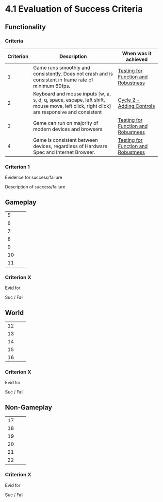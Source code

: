 # 4.1 Evaluation of Success Criteria

## Functionality

### Criteria

| Criterion | Description                                                                                                                              | When was it achieved                                                  |
| --------- | ---------------------------------------------------------------------------------------------------------------------------------------- | --------------------------------------------------------------------- |
| 1         | Game runs smoothly and consistently. Does not crash and is consistent in frame rate of minimum 60fps.                                    | [Testing for Function and Robustness](../3-testing/3.1-robustness.md) |
| 2         | Keyboard and mouse inputs \[w, a, s, d, q, space, escape, left shift, mouse move, left click, right click] are responsive and consistent | [Cycle 2 - Adding Controls](../design-and-development/cycle-1-2.md)   |
| 3         | Game can run on majority of modern devices and browsers                                                                                  | [Testing for Function and Robustness](../3-testing/3.1-robustness.md) |
| 4         | Game is consistent between devices, regardless of Hardware Spec and Internet Browser.                                                    | [Testing for Function and Robustness](../3-testing/3.1-robustness.md) |

### Criterion 1

Evidence for success/failure

Description of success/failure

## Gameplay

|    |   |   |
| -- | - | - |
| 5  |   |   |
| 6  |   |   |
| 7  |   |   |
| 8  |   |   |
| 9  |   |   |
| 10 |   |   |
| 11 |   |   |

### Criterion X

Evid for

Suc / Fail

## World

|    |   |   |
| -- | - | - |
| 12 |   |   |
| 13 |   |   |
| 14 |   |   |
| 15 |   |   |
| 16 |   |   |

### Criterion X

Evid for

Suc / Fail

## Non-Gameplay

|    |   |   |
| -- | - | - |
| 17 |   |   |
| 18 |   |   |
| 19 |   |   |
| 20 |   |   |
| 21 |   |   |
| 22 |   |   |

### Criterion X

Evid for

Suc / Fail
